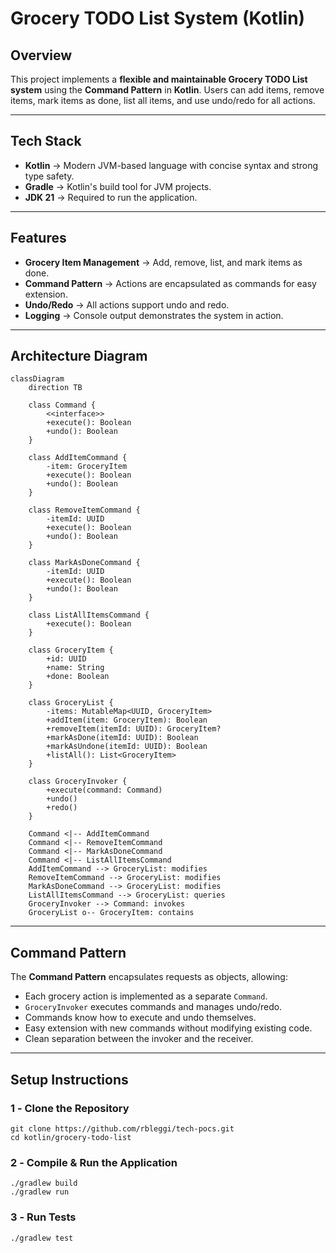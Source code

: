 # **Grocery TODO List System (Kotlin)**

## **Overview**

This project implements a **flexible and maintainable Grocery TODO List system** using the **Command Pattern** in **Kotlin**. Users can add items, remove items, mark items as done, list all items, and use undo/redo for all actions.

---

## **Tech Stack**

- **Kotlin** → Modern JVM-based language with concise syntax and strong type safety.
- **Gradle** → Kotlin's build tool for JVM projects.
- **JDK 21** → Required to run the application.

---

## **Features**

- **Grocery Item Management** → Add, remove, list, and mark items as done.
- **Command Pattern** → Actions are encapsulated as commands for easy extension.
- **Undo/Redo** → All actions support undo and redo.
- **Logging** → Console output demonstrates the system in action.

---

## **Architecture Diagram**

```mermaid
classDiagram
    direction TB

    class Command {
        <<interface>>
        +execute(): Boolean
        +undo(): Boolean
    }

    class AddItemCommand {
        -item: GroceryItem
        +execute(): Boolean
        +undo(): Boolean
    }

    class RemoveItemCommand {
        -itemId: UUID
        +execute(): Boolean
        +undo(): Boolean
    }

    class MarkAsDoneCommand {
        -itemId: UUID
        +execute(): Boolean
        +undo(): Boolean
    }

    class ListAllItemsCommand {
        +execute(): Boolean
    }

    class GroceryItem {
        +id: UUID
        +name: String
        +done: Boolean
    }

    class GroceryList {
        -items: MutableMap<UUID, GroceryItem>
        +addItem(item: GroceryItem): Boolean
        +removeItem(itemId: UUID): GroceryItem?
        +markAsDone(itemId: UUID): Boolean
        +markAsUndone(itemId: UUID): Boolean
        +listAll(): List<GroceryItem>
    }

    class GroceryInvoker {
        +execute(command: Command)
        +undo()
        +redo()
    }

    Command <|-- AddItemCommand
    Command <|-- RemoveItemCommand
    Command <|-- MarkAsDoneCommand
    Command <|-- ListAllItemsCommand
    AddItemCommand --> GroceryList: modifies
    RemoveItemCommand --> GroceryList: modifies
    MarkAsDoneCommand --> GroceryList: modifies
    ListAllItemsCommand --> GroceryList: queries
    GroceryInvoker --> Command: invokes
    GroceryList o-- GroceryItem: contains
```

---

## **Command Pattern**

The **Command Pattern** encapsulates requests as objects, allowing:

- Each grocery action is implemented as a separate `Command`.
- `GroceryInvoker` executes commands and manages undo/redo.
- Commands know how to execute and undo themselves.
- Easy extension with new commands without modifying existing code.
- Clean separation between the invoker and the receiver.

---

## **Setup Instructions**

### **1️ - Clone the Repository**

```shell
git clone https://github.com/rbleggi/tech-pocs.git
cd kotlin/grocery-todo-list
```

### **2️ - Compile & Run the Application**

```shell
./gradlew build
./gradlew run
```

### **3️ - Run Tests**

```shell
./gradlew test
```
